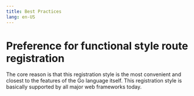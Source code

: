 ```yaml
---
title: Best Practices
lang: en-US
---
```


# Preference for functional style route registration

The core reason is that this registration style is the most convenient and closest to the features of the Go language itself. This registration style is basically supported by all major web frameworks today.
